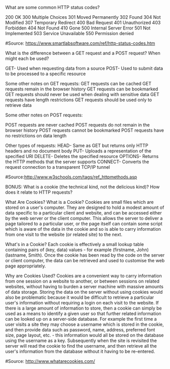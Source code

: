 What are some common HTTP status codes?

200 OK
300 Multiple Choices
301 Moved Permanently
302 Found
304 Not Modified
307 Temporary Redirect
400 Bad Request
401 Unauthorized
403 Forbidden
404 Not Found
410 Gone
500 Internal Server Error
501 Not Implemented
503 Service Unavailable
550 Permission denied

#Source: https://www.smartlabsoftware.com/ref/http-status-codes.htm




What is the difference between a GET request and a POST request? When might each be used?

GET- Used when requesting data from a source
POST- Used to submit data to be processed to a specific resource

Some other notes on GET requests:
GET requests can be cached
GET requests remain in the browser history
GET requests can be bookmarked
GET requests should never be used when dealing with sensitive data
GET requests have length restrictions
GET requests should be used only to retrieve data

Some other notes on POST requests:

POST requests are never cached
POST requests do not remain in the browser history
POST requests cannot be bookmarked
POST requests have no restrictions on data length

Other types of requests:
HEAD- Same as GET but returns only HTTP headers and no document body
PUT- Uploads a representation of the specified URI
DELETE-	Deletes the specified resource
OPTIONS- Returns the HTTP methods that the server supports
CONNECT- Converts the request connection to a transparent TCP/IP tunnel

#Source:http://www.w3schools.com/tags/ref_httpmethods.asp


BONUS: What is a cookie (the technical kind, not the delicious kind)? How does it relate to HTTP requests?

What Are Cookies? What is a Cookie?
Cookies are small files which are stored on a user's computer. They are designed to hold a modest amount of data specific to a particular client and website, and can be accessed either by the web server or the client computer. This allows the server to deliver a page tailored to a particular user, or the page itself can contain some script which is aware of the data in the cookie and so is able to carry information from one visit to the website (or related site) to the next.

What's in a Cookie?
Each cookie is effectively a small lookup table containing pairs of (key, data) values - for example (firstname, John) (lastname, Smith). Once the cookie has been read by the code on the server or client computer, the data can be retrieved and used to customise the web page appropriately.

Why are Cookies Used?
Cookies are a convenient way to carry information from one session on a website to another, or between sessions on related websites, without having to burden a server machine with massive amounts of data storage. Storing the data on the server without using cookies would also be problematic because it would be difficult to retrieve a particular user's information without requiring a login on each visit to the website.
If there is a large amount of information to store, then a cookie can simply be used as a means to identify a given user so that further related information can be looked up on a server-side database. For example the first time a user visits a site they may choose a username which is stored in the cookie, and then provide data such as password, name, address, preferred font size, page layout, etc. - this information would all be stored on the database using the username as a key. Subsequently when the site is revisited the server will read the cookie to find the username, and then retrieve all the user's information from the database without it having to be re-entered.

#Source: http://www.whatarecookies.com/










